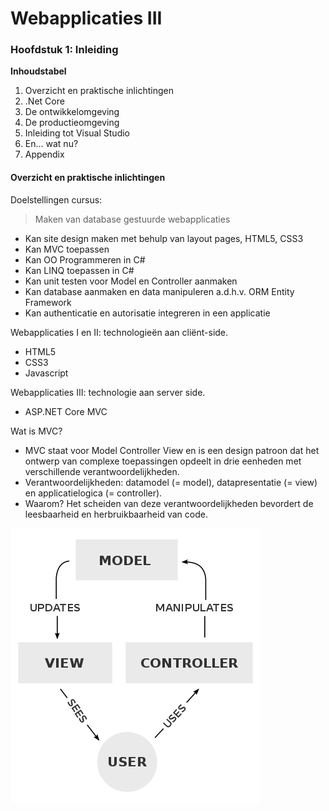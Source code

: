 # Webapplicaties III

### Hoofdstuk 1: Inleiding

**Inhoudstabel**

1. Overzicht en praktische inlichtingen
2. .Net Core
3. De ontwikkelomgeving
4. De productieomgeving
5. Inleiding tot Visual Studio
6. En... wat nu?
7. Appendix



#### Overzicht en praktische inlichtingen

Doelstellingen cursus:

> Maken van database gestuurde webapplicaties

- Kan site design maken met behulp van layout pages, HTML5, CSS3
- Kan MVC toepassen
- Kan OO Programmeren in C#
- Kan LINQ toepassen in C#
- Kan unit testen voor Model en Controller aanmaken
- Kan database aanmaken en data manipuleren a.d.h.v. ORM Entity Framework
- Kan authenticatie en autorisatie integreren in een applicatie



Webapplicaties I en II: technologieën aan cliënt-side.

- HTML5
- CSS3
- Javascript

Webapplicaties III: technologie aan server side.

- ASP.NET Core MVC



Wat is MVC?

- MVC staat voor Model Controller View en is een design patroon dat het ontwerp van complexe toepassingen opdeelt in drie eenheden met verschillende verantwoordelijkheden. 
- Verantwoordelijkheden: datamodel (= model), datapresentatie (= view) en applicatielogica (= controller).
- Waarom? Het scheiden van deze verantwoordelijkheden bevordert de leesbaarheid en herbruikbaarheid van code.

![](https://github.com/DeSmetElias/Webapplicaties_III/blob/master/Lessen/Afbeeldingen/MVC%20Explained.png)






